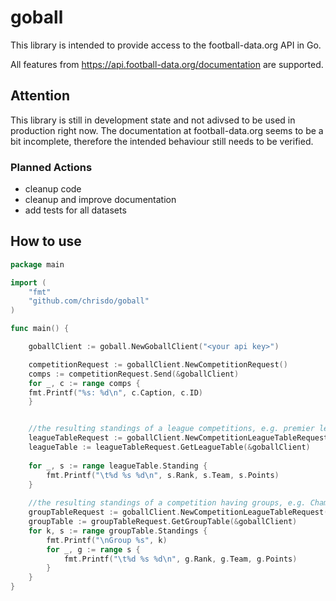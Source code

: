 # goball
This library is intended to provide access to the football-data.org API in Go.

All features from https://api.football-data.org/documentation are supported.

## Attention
This library is still in development state and not adivsed to be used in production right now. The documentation at football-data.org seems to be a bit incomplete, therefore the intended behaviour still needs to be verified.

### Planned Actions
* cleanup code
* cleanup and improve documentation
* add tests for all datasets

## How to use 

``` Go
package main

import (
	"fmt"
	"github.com/chrisdo/goball"
)

func main() {

    goballClient := goball.NewGoballClient("<your api key>")

    competitionRequest := goballClient.NewCompetitionRequest()
    comps := competitionRequest.Send(&goballClient)
    for _, c := range comps {
	fmt.Printf("%s: %d\n", c.Caption, c.ID)
    }


    //the resulting standings of a league competitions, e.g. premier league
    leagueTableRequest := goballClient.NewCompetitionLeagueTableRequest(id)
    leagueTable := leagueTableRequest.GetLeagueTable(&goballClient)
    
    for _, s := range leagueTable.Standing {
        fmt.Printf("\t%d %s %d\n", s.Rank, s.Team, s.Points)	
    }
    
    //the resulting standings of a competition having groups, e.g. Champions league
    groupTableRequest := goballClient.NewCompetitionLeagueTableRequest(id)
    groupTable := groupTableRequest.GetGroupTable(&goballClient)
    for k, s := range groupTable.Standings {
	    fmt.Printf("\nGroup %s", k)
        for _, g := range s {
            fmt.Printf("\t%d %s %d\n", g.Rank, g.Team, g.Points)
        }
    }
}
```


